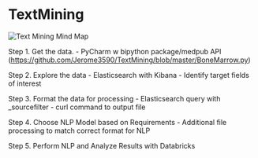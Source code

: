 # TextMining

![Text Mining Mind Map](https://user-images.githubusercontent.com/9680556/32329379-4e50d368-bfb3-11e7-9c14-5ad25b6d7d51.PNG)

Step 1. Get the data.
            - PyCharm w bipython package/medpub API (https://github.com/Jerome3590/TextMining/blob/master/BoneMarrow.py)

Step 2. Explore the data
            - Elasticsearch with Kibana
            - Identify target fields of interest
                
Step 3. Format the data for processing
            - Elasticsearch query with _sourcefilter
            - curl command to output file

Step 4. Choose NLP Model based on Requirements
            - Additional file processing to match correct format for NLP
    
Step 5. Perform NLP and Analyze Results with Databricks
